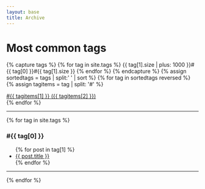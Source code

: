 ```yaml
---
layout: base
title: Archive
---
```

# Most common tags

{% capture tags %}
  {% for tag in site.tags %}
    {{ tag[1].size | plus: 1000 }}#{{ tag[0] }}#{{ tag[1].size }}
  {% endfor %}
{% endcapture %}
{% assign sortedtags = tags | split:' ' | sort %}
{% for tag in sortedtags reversed %}
  {% assign tagitems = tag | split: '#' %}
  <div class="post-tag">
    <a href="#{{ tagitems[1] | slugify }}" class="tag-link">#{{ tagitems[1] }} ({{ tagitems[2] }})</a>
  </div>
{% endfor %}

<hr>

<!-- I should see if there is a way to nest this bottom loop above so I can get post count here too -->

{% for tag in site.tags %}
  <h3 id="{{ tag[0] | slugify }}">#{{ tag[0] }}</h3>
  <ul>
    {% for post in tag[1] %}
      <li><a href="{{ post.url }}">{{ post.title }}</a></li>
    {% endfor %}
  </ul>
  <hr>
{% endfor %}
